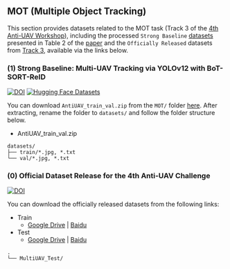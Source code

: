 ## MOT (Multiple Object Tracking)

This section provides datasets related to the MOT task (Track 3 of the [4th Anti-UAV Workshop](https://anti-uav.github.io/)), including the processed `Strong Baseline` [datasets](https://doi.org/10.5281/zenodo.15203123) presented in Table 2 of the [paper](https://arxiv.org/pdf/2503.17237) and the `Officially Released` datasets from [Track 3](https://codalab.lisn.upsaclay.fr/competitions/21806#participate), available via the links below.


### (1) Strong Baseline: Multi-UAV Tracking via YOLOv12 with BoT-SORT-ReID

[![DOI](https://zenodo.org/badge/DOI/10.5281/zenodo.15203123.svg)](https://doi.org/10.5281/zenodo.15203123)
[![Hugging Face Datasets](https://img.shields.io/badge/%F0%9F%A4%97%20Hugging%20Face-Datasets-blue)](https://huggingface.co/datasets/wish44165/StrongBaseline_YOLOv12-BoT-SORT-ReID)

You can download `AntiUAV_train_val.zip` from the `MOT/` folder [here](https://doi.org/10.5281/zenodo.15203123). After extracting, rename the folder to `datasets/` and follow the folder structure below.

- AntiUAV_train_val.zip

```
datasets/
├── train/*.jpg, *.txt
└── val/*.jpg, *.txt
```


### (0) Official Dataset Release for the 4th Anti-UAV Challenge

[![DOI](https://zenodo.org/badge/DOI/10.5281/zenodo.15103888.svg)](https://doi.org/10.5281/zenodo.15103888)

You can download the officially released datasets from the following links:

- Train
    - [Google Drive](https://drive.google.com/drive/folders/1JvGdAJjGzjOIGMG82Qiz5YJKzjy8VOd-?usp=drive_link) | [Baidu](https://pan.baidu.com/s/19iVwI1MW9OdXyPIc0xBSjQ?from=init&pwd=CVPR)
- Test
    - [Google Drive](https://drive.google.com/drive/folders/1cfF00w_3ewUMELSSnmaYOKLTZoIWlxbF?usp=sharing) | [Baidu](https://pan.baidu.com/s/1rhB24tksTw1JW6ZltOSvOg?pwd=CVPR)

```
.
└── MultiUAV_Test/
```